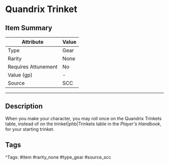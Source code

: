 # Quandrix Trinket

## Item Summary

| Attribute            | Value                        |
|----------------------|------------------------------|
| Type                 | Gear |
| Rarity               | None             |
| Requires Attunement  | No                |
| Value (gp)           | -    |
| Source               | SCC |

---

## Description

When you make your character, you may roll once on the Quandrix Trinkets table, instead of on the trinket|phb|Trinkets table in the _Player's Handbook_, for your starting trinket.

## Tags

^Tags: #item #rarity_none #type_gear #source_scc
